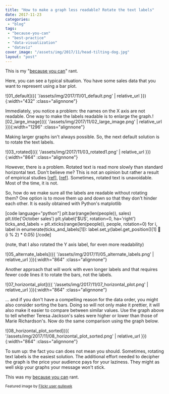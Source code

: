 ```yaml
---
title: "How to make a graph less readable? Rotate the text labels"
date: 2017-11-23
categories: 
 - "blog"
tags: 
 - "because-you-can"
 - "best-practice"
 - "data-visualization"
 - "dataviz"
cover_image: "/assets/img/2017/11/head-tilting-dog.jpg"
layout: "post"
---
```


This is my "[because you can](https://gorelik.net/tag/because-you-can/)" rant.

Here, you can see a typical situation. You have some sales data that you want to represent using a bar plot.

![01_default]({{ '/assets/img/2017/11/01_default.png' | relative_url }}){:width="432" :class="alignnone"}

Immediately, you notice a problem: the names on the X axis are not readable. One way to make the labels readable is to enlarge the graph.![02_large_image]({{ '/assets/img/2017/11/02_large_image.png' | relative_url }}){:width="1296" :class="alignnone"}

Making larger graphs isn't always possible. So, the next default solution is to rotate the text labels.

![03_rotated]({{ '/assets/img/2017/11/03_rotated1.png' | relative_url }}){:width="864" :class="alignnone"}

However, there is a problem. Rotated text is read more slowly than standard horizontal text. Don't believe me? This is not an opinion but rather a result of empirical studies [[ref](http://journals.sagepub.com/doi/abs/10.1177/154193120204601722)], [[ref](http://psycnet.apa.org/record/1986-10970-001)]. Sometimes, rotated text is unavoidable. Most of the time, it is not.

So, how do we make sure all the labels are readable without rotating them? One option is to move them up and down so that they don't hinder each other. It is easily obtained with Python's matplotlib

[code language="python"]
plt.bar(range(len(people)), sales)
plt.title('October sales')
plt.ylabel('$US', rotation=0, ha='right')
ticks_and_labels = plt.xticks(range(len(people)), people, rotation=0)
for i, label in enumerate(ticks_and_labels[1]):
    label.set_y(label.get_position()[1]  (i % 2) * 0.05)
[/code]

(note, that I also rotated the Y axis label, for even more readability)

![05_alternate_labels]({{ '/assets/img/2017/11/05_alternate_labels.png' | relative_url }}){:width="864" :class="alignnone"}

Another approach that will work with even longer labels and that requires fewer code lines it to rotate the bars, not the labels.

![07_horizontal_plot]({{ '/assets/img/2017/11/07_horizontal_plot.png' | relative_url }}){:width="864" :class="alignnone"}

... and if you don't have a compelling reason for the data order, you might also consider sorting the bars. Doing so will not only make it prettier, it will also make it easier to compare between similar values. Use the graph above to tell whether Teresa Jackson's sales were higher or lower than those of Marie Richardson's. Now do the same comparison using the graph below.

![08_horizontal_plot_sorted]({{ '/assets/img/2017/11/08_horizontal_plot_sorted.png' | relative_url }}){:width="864" :class="alignnone"}

To sum up: the fact you can does not mean you should. Sometimes, rotating text labels is the easiest solution. The additional effort needed to decipher the graph is the price your audience pays for your laziness. They might as well skip your graphs your message won't stick.

This was my [because you can](https://gorelik.net/tag/because-you-can/) rant.

<small>Featured image by <a href="https://www.flickr.com/photos/gullevek/219632672/in/photolist-kpF9d-bE7Np2-bE7Noi-brcR9m-bE7jjF-bE7nAv-bE7S6i-bE7jFx-bE7TLV-bE7VVB-bE7NoR-brcJZW-bE7sLp-brcnWA-m9yjcH-bE7TMc-bE7VVz-bE7iqz-bE824D-7Bcw3w-bE824v-bE7mND-bE7S6a-brcK19-brcR9s-7vEsMC-bE7Not-brcJZS-bE7jBH-qD2axf-bE7NoB-bE7TMx-brcR9y-brcnQU-bE7TMp-bE824H-brd3ww-brcR9G-4DqSRG-4TbPtZ-brd3vY-bE7Npi-bE7ms6-bE7jhz-bE7S5F-bE7AWx-bE7TMT-bE7S6p-bE7TMH-bE7VW8" target="_blank" rel="noopener">Flickr user gullevek</a></small>
